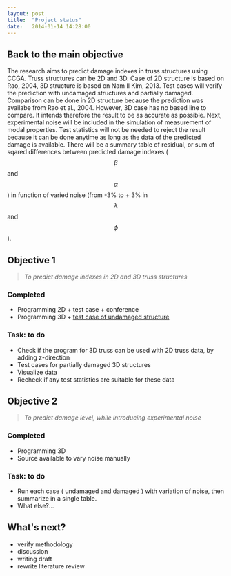 ```yaml
---
layout: post
title:  "Project status"
date:   2014-01-14 14:28:00
---
```


## Back to the main objective

The research aims to predict damage indexes in truss structures using CCGA. Truss structures can be 2D and 3D. Case of 2D structure is based on Rao, 2004, 3D structure is based on Nam Il Kim, 2013. Test cases will verify the prediction with undamaged structures and partially damaged. Comparison can be done in 2D structure because the prediction was availabe from Rao et al., 2004. However, 3D case has no based line to compare. It intends therefore the result to be as accurate as possible. Next, experimental noise will be included in the simulation of measurement of modal properties. Test statistics will not be needed to reject the result because it can be done anytime as long as the data of the predicted damage is available. There will be a summary table of residual, or sum of sqared differences between predicted damage indexes ($$ \beta $$ and $$ \alpha $$ ) in function of varied noise (from -3% to + 3% in $$ \lambda $$ and $$ \phi $$ ).

## Objective 1

> *To predict damage indexes in 2D and 3D truss structures*

### Completed
* Programming 2D + test case + conference
* Programming 3D + [test case of undamaged structure](http://vireax.github.io/vibration/truss36bars/)

### Task: to do
* Check if the program for 3D truss can be used with 2D truss data, by adding z-direction
* Test cases for partially damaged 3D structures
* Visualize data
* Recheck if any test statistics are suitable for these data

## Objective 2

> *To predict damage level, while introducing experimental noise*

### Completed
* Programming 3D
* Source available to vary noise manually

### Task: to do
* Run each case ( undamaged and damaged ) with variation of noise, then summarize in a single table.
* What else?...

## What's next?
* verify methodology
* discussion
* writing draft
* rewrite literature review
